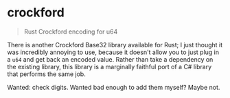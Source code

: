 # crockford

> Rust Crockford encoding for u64

There is another Crockford Base32 library available for Rust; I just thought it was incredibly annoying to use, because it doesn't allow you to just plug in a `u64` and get back an encoded value. Rather than take a dependency on the existing library, this library is a marginally faithful port of a C# library that performs the same job.

Wanted: check digits. Wanted bad enough to add them myself? Maybe not.
